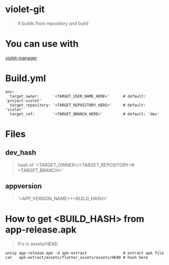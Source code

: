 #  violet-git
>  It builds from repository and build

# You can use with 
[violet-manager](https://github.com/TaYaKi71751/violet-manager)

#  Build.yml
```
env:
  target_owner:      '<TARGET_USER_NAME_HERE>'      # default: 'project-violet'
  target_repository: '<TARGET_REPOSITORY_HERE>'     # default: 'violet'
  target_ref:        '<TARGET_BRANCH_HERE>'         # default: 'dev'
```

#  Files
## dev_hash
>  hash of '<TARGET_OWNER>/<TARGET_REPOSITORY>#<TARGET_BRANCH>'

## appversion
>  '<APP_VERSION_NAME>+<BUILD_HASH>'

# How to get <BUILD_HASH> from app-release.apk
> It's in assets/HEAD
```
unzip app-release.apk -d apk-extract                # extract apk file
cat   apk-extract/assets/flutter_assets/assets/HEAD # hash here
```
